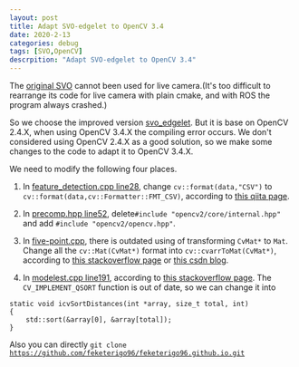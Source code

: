 ```yaml
---
layout: post
title: Adapt SVO-edgelet to OpenCV 3.4
date: 2020-2-13
categories: debug
tags: [SVO,OpenCV]
descrpition: "Adapt SVO-edgelet to OpenCV 3.4"
---
```


The [original SVO](https://github.com/uzh-rpg/rpg_svo) cannot been used for live camera.(It's too difficult to rearrange its code for live camera with plain cmake, and with ROS the program always crashed.)<br/>

So we choose the improved version [svo_edgelet](https://github.com/HeYijia/svo_edgelet). But it is base on OpenCV 2.4.X, when using OpenCV 3.4.X the compiling error occurs. We don't considered using OpenCV 2.4.X as a good solution, so we make some changes to the code to adapt it to OpenCV 3.4.X.<br/>

We need to modify the following four places.<br/>
1. In [feature_detection.cpp line28](https://github.com/HeYijia/svo_edgelet/blob/master/src/feature_detection.cpp#L28), change <code>cv::format(data,"CSV")</code> to <code>cv::format(data,cv::Formatter::FMT_CSV)</code>, according to [this qiita page](https://qiita.com/wakaba130/items/ae7cdd4b9a9c38fbc971).<br/>

2. In [precomp.hpp line52](https://github.com/HeYijia/svo_edgelet/blob/master/include/precomp.hpp#L52), delete<code>#include "opencv2/core/internal.hpp"</code> and add <code>#include "opencv2/opencv.hpp"</code>.<br/>

3. In [five-point.cpp](https://github.com/HeYijia/svo_edgelet/blob/master/src/five-point.cpp), there is outdated using of transforming <code>CvMat*</code> to <code>Mat</code>. Change all the <code>cv::Mat(CvMat*)</code> format into <code>cv::cvarrToMat(CvMat*)</code>, according to [this stackoverflow page](https://stackoverflow.com/questions/30430551/how-to-convert-cvmat-to-cvmat-in-opencv3-0/34614338) or [this csdn blog](https://blog.csdn.net/weixin_38213410/article/details/89522583).<br/>

4. In [modelest.cpp line191](https://github.com/HeYijia/svo_edgelet/blob/master/src/modelest.cpp#L191), according to [this stackoverflow page](https://stackoverflow.com/questions/30991658/upgrading-from-opencv-2-4-to-opencv-3-0/48227355). The <code>CV_IMPLEMENT_QSORT</code> function is out of date, so we can change it into <br/>

```
static void icvSortDistances(int *array, size_t total, int)
{
    std::sort(&array[0], &array[total]);
}
```
Also you can directly <code>git clone https://github.com/feketerigo96/feketerigo96.github.io.git</code>